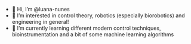 - 👋 Hi, I’m @luana-nunes
- 👀 I’m interested in control theory, robotics (especially biorobotics) and engineering in general!
- 🌱 I’m currently learning different modern control techniques, bioinstrumentation and a bit of some machine learning algorithms

<!---
luana-nunes/luana-nunes is a ✨ special ✨ repository because its `README.md` (this file) appears on your GitHub profile.
You can click the Preview link to take a look at your changes.
- 💞️ I’m looking to collaborate on ...
- 📫 How to reach me 

--->

